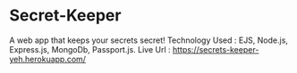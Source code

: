 # Secret-Keeper
A web app that keeps your secrets secret!
  Technology Used : EJS, Node.js, Express.js, MongoDb, Passport.js.
  Live Url : https://secrets-keeper-yeh.herokuapp.com/
